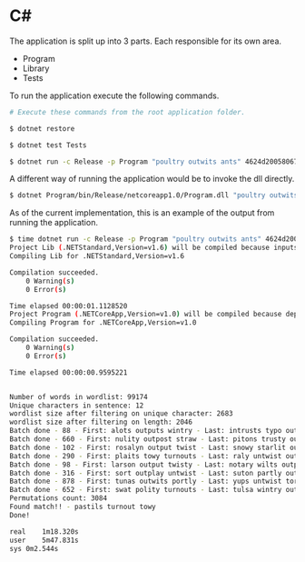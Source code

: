# C#


The application is split up into 3 parts. Each responsible for its own area.

- Program
- Library
- Tests

To run the application execute the following commands.

```sh
# Execute these commands from the root application folder.

$ dotnet restore

$ dotnet test Tests

$ dotnet run -c Release -p Program "poultry outwits ants" 4624d200580677270a54ccff86b9610e

```

A different way of running the application would be to invoke the dll directly.

```sh
$ dotnet Program/bin/Release/netcoreapp1.0/Program.dll "poultry outwits ants" 4624d200580677270a54ccff86b9610e
```

As of the current implementation, this is an example of the output from running the application.

```sh
$ time dotnet run -c Release -p Program "poultry outwits ants" 4624d200580677270a54ccff86b9610e
Project Lib (.NETStandard,Version=v1.6) will be compiled because inputs were modified
Compiling Lib for .NETStandard,Version=v1.6

Compilation succeeded.
    0 Warning(s)
    0 Error(s)

Time elapsed 00:00:01.1128520
Project Program (.NETCoreApp,Version=v1.0) will be compiled because dependencies changed
Compiling Program for .NETCoreApp,Version=v1.0

Compilation succeeded.
    0 Warning(s)
    0 Error(s)

Time elapsed 00:00:00.9595221


Number of words in wordlist: 99174
Unique characters in sentence: 12
wordlist size after filtering on unique character: 2683
wordlist size after filtering on length: 2046
Batch done - 88 - First: alots outputs wintry - Last: intrusts typo outlaw
Batch done - 660 - First: nulity outpost straw - Last: pitons trusty outlaw
Batch done - 102 - First: rosalyn output twist - Last: snowy starlit output
Batch done - 290 - First: plaits towy turnouts - Last: raly untwist outpost
Batch done - 98 - First: larson output twisty - Last: notary wilts outputs
Batch done - 316 - First: sort outplay untwist - Last: suton partly outwits
Batch done - 878 - First: tunas outwits portly - Last: yups untwist tortola
Batch done - 652 - First: swat polity turnouts - Last: tulsa wintry outpost
Permutations count: 3084
Found match!! - pastils turnout towy
Done!

real	1m18.320s
user	5m47.831s
sys	0m2.544s
```